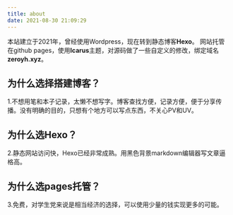 ```yaml
---
title: about
date: 2021-08-30 21:09:29
---
```


本站建立于2021年，曾经使用Wordpress，现在转到静态博客**Hexo**。
网站托管在github pages，使用**Icarus**主题，对源码做了一些自定义的修改，绑定域名**zeroyh.xyz**。

## 为什么选择搭建博客？
1.不想用笔和本子记录，太懒不想写字。博客查找方便，记录方便，便于分享传播。没有明确的目的，只想有个地方可以写点东西，不关心PV和UV。

## 为什么选Hexo？
2.静态网站访问快，Hexo已经非常成熟。用黑色背景markdown编辑器写文章逼格高。

## 为什么选pages托管？


3.免费，对学生党来说是相当经济的选择，可以使用少量的钱实现更多的可能。
